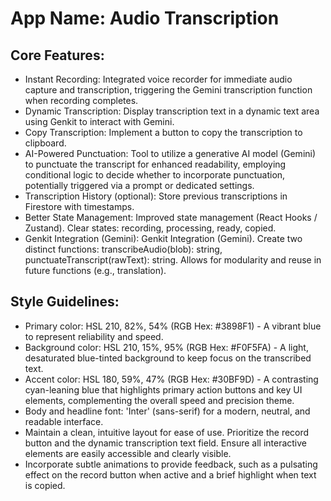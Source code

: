 # **App Name**: Audio Transcription

## Core Features:

- Instant Recording: Integrated voice recorder for immediate audio capture and transcription, triggering the Gemini transcription function when recording completes.
- Dynamic Transcription: Display transcription text in a dynamic text area using Genkit to interact with Gemini.
- Copy Transcription: Implement a button to copy the transcription to clipboard.
- AI-Powered Punctuation: Tool to utilize a generative AI model (Gemini) to punctuate the transcript for enhanced readability, employing conditional logic to decide whether to incorporate punctuation, potentially triggered via a prompt or dedicated settings.
- Transcription History (optional): Store previous transcriptions in Firestore with timestamps.
- Better State Management: Improved state management (React Hooks / Zustand). Clear states: recording, processing, ready, copied.
- Genkit Integration (Gemini): Genkit Integration (Gemini). Create two distinct functions: transcribeAudio(blob): string, punctuateTranscript(rawText): string. Allows for modularity and reuse in future functions (e.g., translation).

## Style Guidelines:

- Primary color: HSL 210, 82%, 54% (RGB Hex: #3898F1) - A vibrant blue to represent reliability and speed.
- Background color: HSL 210, 15%, 95% (RGB Hex: #F0F5FA) - A light, desaturated blue-tinted background to keep focus on the transcribed text.
- Accent color: HSL 180, 59%, 47% (RGB Hex: #30BF9D) - A contrasting cyan-leaning blue that highlights primary action buttons and key UI elements, complementing the overall speed and precision theme.
- Body and headline font: 'Inter' (sans-serif) for a modern, neutral, and readable interface.
- Maintain a clean, intuitive layout for ease of use. Prioritize the record button and the dynamic transcription text field. Ensure all interactive elements are easily accessible and clearly visible.
- Incorporate subtle animations to provide feedback, such as a pulsating effect on the record button when active and a brief highlight when text is copied.